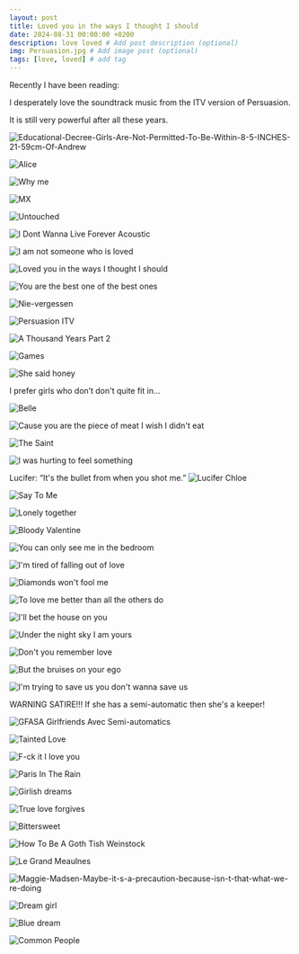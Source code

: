 ```yaml
---
layout: post
title: Loved you in the ways I thought I should
date: 2024-08-31 00:00:00 +0200
description: love loved # Add post description (optional)
img: Persuasion.jpg # Add image post (optional)
tags: [love, loved] # add tag
---
```


Recently I have been reading:

I desperately love the soundtrack music from the ITV version of Persuasion.

It is still very powerful after all these years.

![Educational-Decree-Girls-Are-Not-Permitted-To-Be-Within-8-5-INCHES-21-59cm-Of-Andrew]({{site.baseurl}}/assets/img/Educational-Decree-Girls-Are-Not-Permitted-To-Be-Within-8-5-INCHES-21-59cm-Of-Andrew-Google-Photos.png)

![Alice]({{site.baseurl}}/assets/img/alice.jpg)

![Why me]({{site.baseurl}}/assets/img/Why-me-Because-you-saw-me-when-I-was-invisible-The-Princess-Diaries.png)

![MX]({{site.baseurl}}/assets/img/You-re-so-sweet-Your-smile-your-p-and-your-bones-You-re-on-fire-You-move-me-like-music-with-your-style.png)

![Untouched]({{site.baseurl}}/assets/img/Untouched.png)

![I Dont Wanna Live Forever Acoustic]({{site.baseurl}}/assets/img/I-Don-t-Wanna-Live-Forever-Acoustic.png)

![I am not someone who is loved]({{site.baseurl}}/assets/img/I-am-not-someone-who-is-loved.jpg)

![Loved you in the ways I thought I should]({{site.baseurl}}/assets/img/Loved-you-in-the-only-way-I-knew-Loved-you-in-the-ways-I-thought-I-could.png)

![You are the best one of the best ones]({{site.baseurl}}/assets/img/You-are-the-best-one-of-the-best-ones.png)

![Nie-vergessen]({{site.baseurl}}/assets/img/Nie-vergessen.png)

![Persuasion ITV]({{site.baseurl}}/assets/img/Persuasion-ITV.png)

![A Thousand Years Part 2]({{site.baseurl}}/assets/img/A-Thousand-Years-Part-2.png)

![Games]({{site.baseurl}}/assets/img/Games.jpg)

![She said honey]({{site.baseurl}}/assets/img/She-said-honey-does-this-road-lead-anywhere-Cause-anywhere-is-fine-if-I-m-with-you.png)

I prefer girls who don’t don't quite fit in...

![Belle]({{site.baseurl}}/assets/img/Belle.png)

![Cause you are the piece of meat I wish I didn't eat]({{site.baseurl}}/assets/img/Cause-you-are-the-piece-of-meat-I-wish-I-didn-t-eat.jpg)

![The Saint]({{site.baseurl}}/assets/img/You-re-running-away-from-your-past-and-your-pain-And-yet-you-keep-it-so-close-to-you.png)

![I was hurting to feel something]({{site.baseurl}}/assets/img/The-troubled-times-All-those-years-I-was-hurting-to-feel-something-More-than-life.png)

Lucifer: “It's the bullet from when you shot me.”
![Lucifer Chloe]({{site.baseurl}}/assets/img/lucifer-chloe.jpg)

![Say To Me]({{site.baseurl}}/assets/img/Say-To-Me.png)

![Lonely together]({{site.baseurl}}/assets/img/Lonely-Together-Sofia-Karlberg-acoustic.png)

![Bloody Valentine]({{site.baseurl}}/assets/img/She-touched-me-it-s-permanent-I-m-callin-you-Girlfriend-what-the-f-You-ll-be-my-bloody-valentine-tonight.png)

![You can only see me in the bedroom]({{site.baseurl}}/assets/img/You-can-only-see-me-in-the-bedroom.png)

![I'm tired of falling out of love]({{site.baseurl}}/assets/img/I-m-tired-of-falling-out-of-love-I-m-tired-of-the-rise-and-fall.png)

![Diamonds won't fool me]({{site.baseurl}}/assets/img/Diamonds-won-t-fool-me-cause-I-m-too-far-gone.png)

![To love me better than all the others do]({{site.baseurl}}/assets/img/To-love-me-better-Than-all-the-others-do.png)

![I'll bet the house on you]({{site.baseurl}}/assets/img/I-ll-bet-the-house-on-you-am-I-lucky-or-not.png)

![Under the night sky I am yours]({{site.baseurl}}/assets/img/Under-the-night-sky-I-am-yours-Give-me-a-reason-to-love-you-to-love.png)

![Don't you remember love]({{site.baseurl}}/assets/img/Don-t-you-remember-love-Don-t-you-remember-anything.png)

![But the bruises on your ego]({{site.baseurl}}/assets/img/But-the-bruises-on-your-ego-make-you-go-wild-wild-wild-yeah.png)

![I'm trying to save us you don't wanna save us]({{site.baseurl}}/assets/img/I-m-trying-to-save-us-you-don-t-wanna-save-us.png)


WARNING SATIRE!!! If she has a semi-automatic then she's a keeper!

![GFASA Girlfriends Avec Semi-automatics]({{site.baseurl}}/assets/img/GFASA-Girlfriends-Avec-Semi-automatics.png)

![Tainted Love]({{site.baseurl}}/assets/img/The-love-we-share-seems-to-go-nowhere-This-tainted-love-you-ve-given-I-ll-give-you-all-a-boy-could-give-you.png)

![F-ck it I love you]({{site.baseurl}}/assets/img/F-ck-it-I-love-you-_-The-greatest-Official-Music-Video.png)

![Paris In The Rain]({{site.baseurl}}/assets/img/Girl-when-I-m-not-with-you-All-I-do-is-miss-you.png)

![Girlish dreams]({{site.baseurl}}/assets/img/rosemary-loves-a-blackberry-девичьи-грезы-girlish-dreams.png)

![True love forgives]({{site.baseurl}}/assets/img/Rosemary-Loves-A-Blackberry-True-love-forgives-truizm.png)

![Bittersweet]({{site.baseurl}}/assets/img/Your-arms-around-me-come-undone-Makes-my-heart-beat-like-a-drum.png)

![How To Be A Goth Tish Weinstock]({{site.baseurl}}/assets/img/How-To-Be-A-Goth-Tish-Weinstock.png)

![Le Grand Meaulnes]({{site.baseurl}}/assets/img/Le-Grand-Meaulnes.png)

![Maggie-Madsen-Maybe-it-s-a-precaution-because-isn-t-that-what-we-re-doing]({{site.baseurl}}/assets/img/Maggie-Madsen-Maybe-it-s-a-precaution-because-isn-t-that-what-we-re-doing-The-signal-pattern-is-learning-it-s-EVOLVING-on-its-own-and-you-need-to-move-past-Fourier-transforms-and-start-thinking-quantum-mechanics.png)

![Dream girl]({{site.baseurl}}/assets/img/Dream-girl.png)

![Blue dream]({{site.baseurl}}/assets/img/Don-t-wake-me-up-cause-I-m-in-love-with-all-that-you-are-You-make-me-see-the-truth-in-things-I-think-that-you-are.png)

![Common People]({{site.baseurl}}/assets/img/I-wanna-live-like-common-people-I-wanna-do-whatever-common-people-do-Wanna-sleep-with-common-people-I-wanna-sleep-with-common-people-like-you.png)